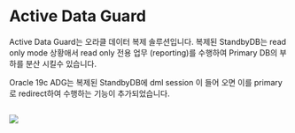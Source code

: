 <html>
<H1>Active Data Guard</H1>
  
<body>
Active Data Guard는 오라클 데이터 복제 솔루션입니다.
복제된 StandbyDB는 read only mode 상황애서 read only 전용 업무 (reporting)를 수행하여 
Primary DB의 부하를 분산 시킬수 있습니다.

Oracle 19c ADG는 복제된 StandbyDB에 dml session 이 들어 오면 이를 primary로 redirect하여 수행하는 기능이 추가되었습니다.
<h2> </h2>
<img src ="https://github.com/oracle19c-cookbook/Availability-Scalability/blob/master/AciveDataGuard/adg.JPG">
</body>
</html>
